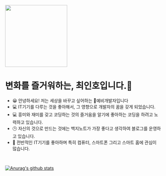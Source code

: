<p align = "left">
  <img src = "https://user-images.githubusercontent.com/55151796/147390087-a94caa93-34ec-4800-91e0-018103157cb7.jpg" width = "200" height="200" >
</p>


<!--
**E-know/E-know** is a ✨ _special_ ✨ repository because its `README.md` (this file) appears on your GitHub profile.

Here are some ideas to get you started:
-->
# 변화를 즐거워하는, 최인호입니다.👋

- 😀 안녕하세요! 저는 세상을 바꾸고 싶어하는 👶예비개발자입니다
- 💻 IT기기를 다루는 것을 좋아해서, 그 영향으로 개발자의 꿈을 갖게 되었습니다.
- 💻 흥미와 재미를 갖고 코딩하는 것의 즐거움을 알기에 좋아하는 코딩을 하려고 노력하고 있습니다.
- 🕒 자신의 것으로 만드는 것에는 백지노트가 가장 좋다고 생각하여 블로그를 운영하고 있습니다.
- 💬 전반적인 IT기기를 좋아하며 특히 컴퓨터, 스마트폰 그리고 스마트 홈에 관심이 많습니다.

<br>

[![Anurag's github stats](https://github-readme-stats.vercel.app/api?username=E-know&show_icons=true&theme=dracula)](https://github.com/anuraghazra/github-readme-stats)

<!--
[![Top Langs](https://github-readme-stats.vercel.app/api/top-langs/?username=E-know)](https://github.com/anuraghazra/github-readme-stats)
-->
